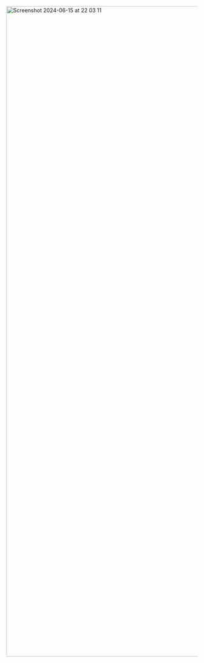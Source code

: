 <img width="1709" alt="Screenshot 2024-06-15 at 22 03 11" src="https://github.com/fsakhatov/JavaScript-Github-User-Search/assets/98838148/cee4e264-46ef-4f25-9d91-05ad0eafaf04">
